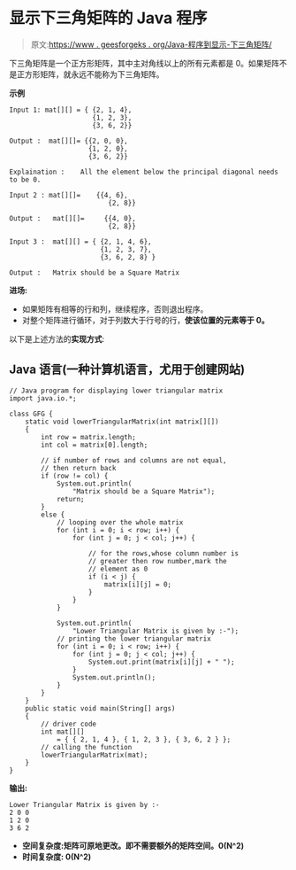 # 显示下三角矩阵的 Java 程序

> 原文:[https://www . geesforgeks . org/Java-程序到显示-下三角矩阵/](https://www.geeksforgeeks.org/java-program-to-display-lower-triangular-matrix/)

下三角矩阵是一个正方形矩阵，其中主对角线以上的所有元素都是 0。如果矩阵不是正方形矩阵，就永远不能称为下三角矩阵。

**示例**

```
Input 1: mat[][] = { {2, 1, 4},
                     {1, 2, 3},  
                     {3, 6, 2}}

Output :  mat[][]= {{2, 0, 0},
                    {1, 2, 0},  
                    {3, 6, 2}}

Explaination :    All the element below the principal diagonal needs to be 0.

Input 2 : mat[][]=    {{4, 6},
                         {2, 8}}

Output :   mat[][]=     {{4, 0},
                         {2, 8}}

Input 3 :  mat[][] = { {2, 1, 4, 6},
                       {1, 2, 3, 7},  
                       {3, 6, 2, 8} }  

Output :   Matrix should be a Square Matrix
```

**进场:**

*   如果矩阵有相等的行和列，继续程序，否则退出程序。
*   对整个矩阵进行循环，对于列数大于行号的行，**使该位置的元素等于 0。**

以下是上述方法的**实现方式**:

## Java 语言(一种计算机语言，尤用于创建网站)

```
// Java program for displaying lower triangular matrix
import java.io.*;

class GFG {
    static void lowerTriangularMatrix(int matrix[][])
    {
        int row = matrix.length;
        int col = matrix[0].length;

        // if number of rows and columns are not equal,
        // then return back
        if (row != col) {
            System.out.println(
                "Matrix should be a Square Matrix");
            return;
        }
        else {
            // looping over the whole matrix
            for (int i = 0; i < row; i++) {
                for (int j = 0; j < col; j++) {

                    // for the rows,whose column number is
                    // greater then row number,mark the
                    // element as 0
                    if (i < j) {
                        matrix[i][j] = 0;
                    }
                }
            }

            System.out.println(
                "Lower Triangular Matrix is given by :-");
            // printing the lower triangular matrix
            for (int i = 0; i < row; i++) {
                for (int j = 0; j < col; j++) {
                    System.out.print(matrix[i][j] + " ");
                }
                System.out.println();
            }
        }
    }
    public static void main(String[] args)
    {
        // driver code
        int mat[][]
            = { { 2, 1, 4 }, { 1, 2, 3 }, { 3, 6, 2 } };
        // calling the function
        lowerTriangularMatrix(mat);
    }
}
```

**输出:**

```
Lower Triangular Matrix is given by :-
2 0 0 
1 2 0 
3 6 2 
```

*   **空间复杂度:**矩阵可原地更改**。即不需要额外的矩阵空间。0(N^2)**
*   ****时间复杂度:** 0(N^2)**